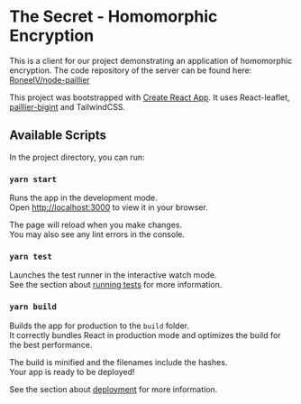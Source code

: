 # The Secret - Homomorphic Encryption

This is a client for our project demonstrating an application of homomorphic encryption. The code repository of the server can be found here: [RoneelV/node-paillier](https://github.com/RoneelV/node-paillier)

This project was bootstrapped with [Create React App](https://github.com/facebook/create-react-app). It uses React-leaflet, [paillier-bigint](https://www.npmjs.com/package/paillier-bigint) and TailwindCSS.

## Available Scripts

In the project directory, you can run:

### `yarn start`

Runs the app in the development mode.\
Open [http://localhost:3000](http://localhost:3000) to view it in your browser.

The page will reload when you make changes.\
You may also see any lint errors in the console.

### `yarn test`

Launches the test runner in the interactive watch mode.\
See the section about [running tests](https://facebook.github.io/create-react-app/docs/running-tests) for more information.

### `yarn build`

Builds the app for production to the `build` folder.\
It correctly bundles React in production mode and optimizes the build for the best performance.

The build is minified and the filenames include the hashes.\
Your app is ready to be deployed!

See the section about [deployment](https://facebook.github.io/create-react-app/docs/deployment) for more information.
